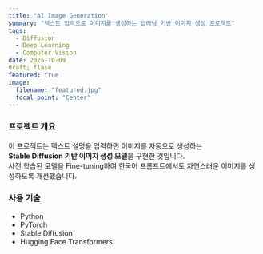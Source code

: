 ```yaml
---
title: "AI Image Generation"
summary: "텍스트 입력으로 이미지를 생성하는 딥러닝 기반 이미지 생성 프로젝트"
tags:
  - Diffusion
  - Deep Learning
  - Computer Vision
date: 2025-10-09
draft; flase
featured: true
image:
  filename: "featured.jpg"
  focal_point: "Center"
---
```


### 프로젝트 개요
이 프로젝트는 텍스트 설명을 입력하면 이미지를 자동으로 생성하는  
**Stable Diffusion 기반 이미지 생성 모델**을 구현한 것입니다.  
사전 학습된 모델을 Fine-tuning하여 한국어 프롬프트에서도 자연스러운 이미지를 생성하도록 개선했습니다.

### 사용 기술
- Python  
- PyTorch  
- Stable Diffusion  
- Hugging Face Transformers
